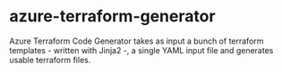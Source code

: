 # azure-terraform-generator
Azure Terraform Code Generator takes as input a bunch of terraform templates - written with Jinja2 -, a single YAML input file and generates usable terraform files.
